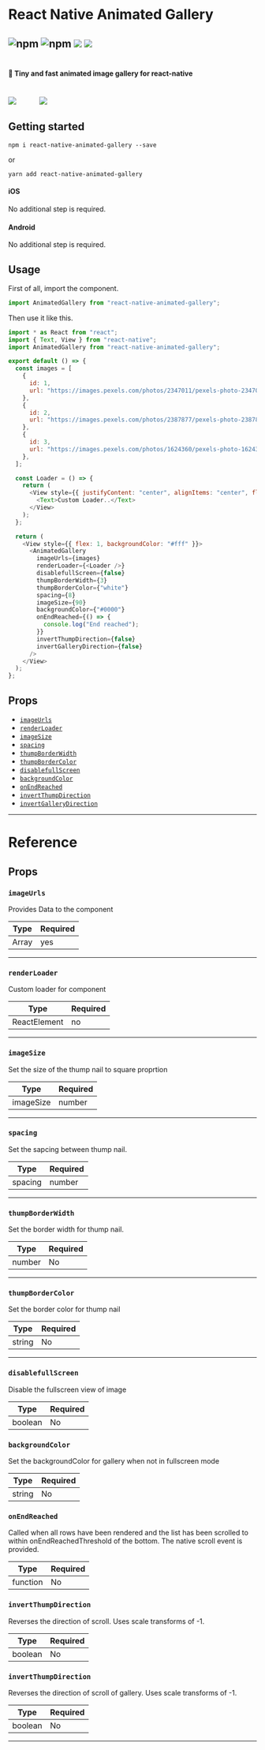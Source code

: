 # React Native Animated Gallery

## ![npm](https://img.shields.io/npm/l/react-native-animated-gallery?style=for-the-badge) ![npm](https://img.shields.io/npm/v/react-native-animated-gallery?style=for-the-badge) ![](https://img.shields.io/npm/dw/react-native-animated-gallery?style=for-the-badge) ![](https://img.shields.io/npm/types/react-native-animated-gallery?style=for-the-badge)

#

#### 🚀 Tiny and fast animated image gallery for react-native

#

![](https://media.giphy.com/media/geYcjlxk7GroFPeKOq/giphy.gif)            ![](https://media.giphy.com/media/pfd4l4hy9ZQqlKAgXE/giphy.gif)

## Getting started

`npm i react-native-animated-gallery --save`

or

`yarn add react-native-animated-gallery`

#### iOS

No additional step is required.

#### Android

No additional step is required.

## Usage

First of all, import the component.

```javascript
import AnimatedGallery from "react-native-animated-gallery";
```

Then use it like this.

```javascript
import * as React from "react";
import { Text, View } from "react-native";
import AnimatedGallery from "react-native-animated-gallery";

export default () => {
  const images = [
    {
      id: 1,
      url: "https://images.pexels.com/photos/2347011/pexels-photo-2347011.jpeg?auto=compress&cs=tinysrgb&fit=crop&h=1200&w=800",
    },
    {
      id: 2,
      url: "https://images.pexels.com/photos/2387877/pexels-photo-2387877.jpeg?auto=compress&cs=tinysrgb&fit=crop&h=1200&w=800",
    },
    {
      id: 3,
      url: "https://images.pexels.com/photos/1624360/pexels-photo-1624360.jpeg?auto=compress&cs=tinysrgb&fit=crop&h=1200&w=800",
    },
  ];

  const Loader = () => {
    return (
      <View style={{ justifyContent: "center", alignItems: "center", flex: 1 }}>
        <Text>Custom Loader..</Text>
      </View>
    );
  };

  return (
    <View style={{ flex: 1, backgroundColor: "#fff" }}>
      <AnimatedGallery
        imageUrls={images}
        renderLoader={<Loader />}
        disablefullScreen={false}
        thumpBorderWidth={3}
        thumpBorderColor={"white"}
        spacing={8}
        imageSize={90}
        backgroundColor={"#0000"}
        onEndReached={() => {
          console.log("End reached");
        }}
        invertThumpDirection={false}
        invertGalleryDirection={false}
      />
    </View>
  );
};
```

## Props

- [`imageUrls`](#imageUrls)
- [`renderLoader`](#renderLoader)
- [`imageSize`](#imageSize)
- [`spacing`](#spacing)
- [`thumpBorderWidth`](#thumpBorderWidth)
- [`thumpBorderColor`](#thumpBorderColor)
- [`disablefullScreen`](#disablefullScreen)
- [`backgroundColor`](#backgroundColor)
- [`onEndReached`](#onEndReached)
- [`invertThumpDirection`](#invertThumpDirection)
- [`invertGalleryDirection`](#invertGalleryDirection)

---

# Reference

## Props

### `imageUrls`

Provides Data to the component

| Type  | Required |
| ----- | -------- |
| Array | yes      |

---

### `renderLoader`

Custom loader for component

| Type         | Required |
| ------------ | -------- |
| ReactElement | no       |

---

### `imageSize`

Set the size of the thump nail to square proprtion

| Type      | Required |
| --------- | -------- |
| imageSize | number   |

---

### `spacing`

Set the sapcing between thump nail.

| Type    | Required |
| ------- | -------- |
| spacing | number   |

---

### `thumpBorderWidth`

Set the border width for thump nail.

| Type   | Required |
| ------ | -------- |
| number | No       |

---

### `thumpBorderColor`

Set the border color for thump nail

| Type   | Required |
| ------ | -------- |
| string | No       |

---

### `disablefullScreen`

Disable the fullscreen view of image

| Type    | Required |
| ------- | -------- |
| boolean | No       |

### `backgroundColor`

Set the backgroundColor for gallery when not in fullscreen mode

| Type   | Required |
| ------ | -------- |
| string | No       |

### `onEndReached`

Called when all rows have been rendered and the list has been scrolled to within onEndReachedThreshold of the bottom. The native scroll event is provided.

| Type     | Required |
| -------- | -------- |
| function | No       |

### `invertThumpDirection`

Reverses the direction of scroll. Uses scale transforms of -1.

| Type    | Required |
| ------- | -------- |
| boolean | No       |

### `invertThumpDirection`

Reverses the direction of scroll of gallery. Uses scale transforms of -1.

| Type    | Required |
| ------- | -------- |
| boolean | No       |

---
